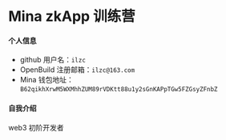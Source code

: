 # Mina zkApp 训练营

#### 个人信息

- github 用户名：`ilzc`
- OpenBuild 注册邮箱：`ilzc@163.com`
- Mina 钱包地址：`B62qikhXrwM5WXMhhZUM89rVDKtt88u1y2sGnKAPpTGw5FZGsyZFnbZ`

#### 自我介绍

web3 初阶开发者
